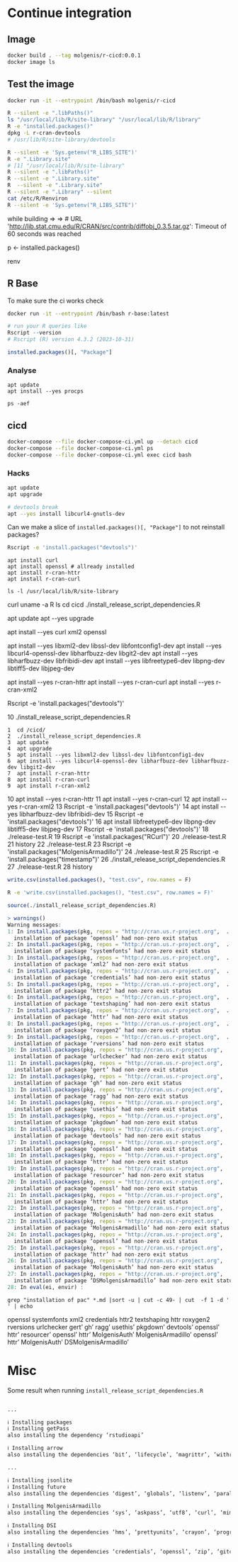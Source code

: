 # Continue integration

## Image

```sh
docker build . --tag molgenis/r-cicd:0.0.1
docker image ls
```

## Test the image
```sh
docker run -it --entrypoint /bin/bash molgenis/r-cicd
```

```bash
R --silent -e ".libPaths()"
ls "/usr/local/lib/R/site-library" "/usr/local/lib/R/library"
R -e "installed.packages()"
dpkg -L r-cran-devtools
# /usr/lib/R/site-library/devtools

R --silent -e 'Sys.getenv("R_LIBS_SITE")'
R -e ".Library.site"
# [1] "/usr/local/lib/R/site-library"
R --silent -e ".libPaths()"
R --silent -e ".Library.site"
R  --silent -e ".Library.site"
R --silent -e ".Library" --silent
cat /etc/R/Renviron
R --silent -e 'Sys.getenv("R_LIBS_SITE")'
```

while building 
=> => #   URL 'http://lib.stat.cmu.edu/R/CRAN/src/contrib/diffobj_0.3.5.tar.gz': Timeout of 60 seconds was reached

p <- installed.packages()

renv

## R Base

To make sure the ci works check

```sh
docker run -it --entrypoint /bin/bash r-base:latest
```

```R
# run your R queries like
Rscript --version
# Rscript (R) version 4.3.2 (2023-10-31)

installed.packages()[, "Package"]
```

### Analyse

```
apt update
apt install --yes procps

ps -aef
```

## cicd

```sh
docker-compose --file docker-compose-ci.yml up --detach cicd
docker-compose --file docker-compose-ci.yml ps
docker-compose --file docker-compose-ci.yml exec cicd bash
```

### Hacks

```sh
apt update
apt upgrade

# devtools break
apt --yes install libcurl4-gnutls-dev
```

Can we make a slice of `installed.packages()[, "Package"]` to not reinstall packages?

```sh
Rscript -e 'install.packages("devtools")'
```

```
apt install curl
apt install openssl # allready installed
apt install r-cran-httr
apt install r-cran-curl

ls -l /usr/local/lib/R/site-library
```

curl
uname -a
R
ls
cd cicd
./install_release_script_dependencies.R


apt update
apt --yes upgrade

apt install --yes curl xml2 openssl

apt install --yes libxml2-dev libssl-dev libfontconfig1-dev
apt install --yes libcurl4-openssl-dev libharfbuzz-dev libgit2-dev
apt install --yes libharfbuzz-dev libfribidi-dev
apt install --yes libfreetype6-dev libpng-dev libtiff5-dev libjpeg-dev

apt install --yes r-cran-httr
apt install --yes r-cran-curl
apt install --yes r-cran-xml2

Rscript -e 'install.packages("devtools")'

   10  ./install_release_script_dependencies.R


    1  cd /cicd/
    2  ./install_release_script_dependencies.R
    3  apt update
    4  apt upgrade
    5  apt install --yes libxml2-dev libssl-dev libfontconfig1-dev
    6  apt install --yes libcurl4-openssl-dev libharfbuzz-dev libharfbuzz-dev libgit2-dev
    7  apt install r-cran-httr
    8  apt install r-cran-curl
    9  apt install r-cran-xml2
   10  apt install --yes r-cran-httr
   11  apt install --yes r-cran-curl
   12  apt install --yes r-cran-xml2
   13  Rscript -e 'install.packages("devtools")'
   14  apt install --yes libharfbuzz-dev libfribidi-dev
   15  Rscript -e 'install.packages("devtools")'
   16  apt install libfreetype6-dev libpng-dev libtiff5-dev libjpeg-dev
   17  Rscript -e 'install.packages("devtools")'
   18  ./release-test.R
   19  Rscript -e 'install.packages("RCurl")'
   20  ./release-test.R
   21  history
   22  ./release-test.R
   23  Rscript -e 'install.packages("MolgenisArmadillo")'
   24  ./release-test.R
   25  Rscript -e 'install.packages("timestamp")'
   26  ./install_release_script_dependencies.R
   27  ./release-test.R
   28  history

```R
write.csv(installed.packages(), "test.csv", row.names = F)
```

```sh
R -e 'write.csv(installed.packages(), "test.csv", row.names = F)'
```




```R
source(./install_release_script_dependencies.R)

> warnings()
Warning messages:
1: In install.packages(pkg, repos = "http://cran.us.r-project.org",  ... :
  installation of package ‘openssl’ had non-zero exit status
2: In install.packages(pkg, repos = "http://cran.us.r-project.org",  ... :
  installation of package ‘systemfonts’ had non-zero exit status
3: In install.packages(pkg, repos = "http://cran.us.r-project.org",  ... :
  installation of package ‘xml2’ had non-zero exit status
4: In install.packages(pkg, repos = "http://cran.us.r-project.org",  ... :
  installation of package ‘credentials’ had non-zero exit status
5: In install.packages(pkg, repos = "http://cran.us.r-project.org",  ... :
  installation of package ‘httr2’ had non-zero exit status
6: In install.packages(pkg, repos = "http://cran.us.r-project.org",  ... :
  installation of package ‘textshaping’ had non-zero exit status
7: In install.packages(pkg, repos = "http://cran.us.r-project.org",  ... :
  installation of package ‘httr’ had non-zero exit status
8: In install.packages(pkg, repos = "http://cran.us.r-project.org",  ... :
  installation of package ‘roxygen2’ had non-zero exit status
9: In install.packages(pkg, repos = "http://cran.us.r-project.org",  ... :
  installation of package ‘rversions’ had non-zero exit status
10: In install.packages(pkg, repos = "http://cran.us.r-project.org",  ... :
  installation of package ‘urlchecker’ had non-zero exit status
11: In install.packages(pkg, repos = "http://cran.us.r-project.org",  ... :
  installation of package ‘gert’ had non-zero exit status
12: In install.packages(pkg, repos = "http://cran.us.r-project.org",  ... :
  installation of package ‘gh’ had non-zero exit status
13: In install.packages(pkg, repos = "http://cran.us.r-project.org",  ... :
  installation of package ‘ragg’ had non-zero exit status
14: In install.packages(pkg, repos = "http://cran.us.r-project.org",  ... :
  installation of package ‘usethis’ had non-zero exit status
15: In install.packages(pkg, repos = "http://cran.us.r-project.org",  ... :
  installation of package ‘pkgdown’ had non-zero exit status
16: In install.packages(pkg, repos = "http://cran.us.r-project.org",  ... :
  installation of package ‘devtools’ had non-zero exit status
17: In install.packages(pkg, repos = "http://cran.us.r-project.org",  ... :
  installation of package ‘openssl’ had non-zero exit status
18: In install.packages(pkg, repos = "http://cran.us.r-project.org",  ... :
  installation of package ‘httr’ had non-zero exit status
19: In install.packages(pkg, repos = "http://cran.us.r-project.org",  ... :
  installation of package ‘resourcer’ had non-zero exit status
20: In install.packages(pkg, repos = "http://cran.us.r-project.org",  ... :
  installation of package ‘openssl’ had non-zero exit status
21: In install.packages(pkg, repos = "http://cran.us.r-project.org",  ... :
  installation of package ‘httr’ had non-zero exit status
22: In install.packages(pkg, repos = "http://cran.us.r-project.org",  ... :
  installation of package ‘MolgenisAuth’ had non-zero exit status
23: In install.packages(pkg, repos = "http://cran.us.r-project.org",  ... :
  installation of package ‘MolgenisArmadillo’ had non-zero exit status
24: In install.packages(pkg, repos = "http://cran.us.r-project.org",  ... :
  installation of package ‘openssl’ had non-zero exit status
25: In install.packages(pkg, repos = "http://cran.us.r-project.org",  ... :
  installation of package ‘httr’ had non-zero exit status
26: In install.packages(pkg, repos = "http://cran.us.r-project.org",  ... :
  installation of package ‘MolgenisAuth’ had non-zero exit status
27: In install.packages(pkg, repos = "http://cran.us.r-project.org",  ... :
  installation of package ‘DSMolgenisArmadillo’ had non-zero exit status
28: In eval(ei, envir) :
```

```
grep "installation of pac" *.md |sort -u | cut -c 49- | cut  -f 1 -d ' ' | echo
```

openssl systemfonts xml2 credentials httr2
textshaping httr roxygen2 rversions urlchecker
gert’
gh’
ragg’
usethis’
pkgdown’
devtools’
openssl’
httr’
resourcer’
openssl’
httr’
MolgenisAuth’
MolgenisArmadillo’
openssl’
httr’
MolgenisAuth’
DSMolgenisArmadillo’
# Misc

Some result when running `install_release_script_dependencies.R`

```sh

...

ℹ Installing packages
ℹ Installing getPass
also installing the dependency ‘rstudioapi’

ℹ Installing arrow
also installing the dependencies ‘bit’, ‘lifecycle’, ‘magrittr’, ‘withr’, ‘assertthat’, ‘bit64’, ‘glue’, ‘purrr’, ‘R6’, ‘rlang’, ‘tidyselect’, ‘vctrs’, ‘cpp11’

...

ℹ Installing jsonlite
ℹ Installing future
also installing the dependencies ‘digest’, ‘globals’, ‘listenv’, ‘parallelly’

ℹ Installing MolgenisArmadillo
also installing the dependencies ‘sys’, ‘askpass’, ‘utf8’, ‘curl’, ‘mime’, ‘openssl’, ‘Rcpp’, ‘triebeard’, ‘generics’, ‘pillar’, ‘stringi’, ‘fansi’, ‘pkgconfig’, ‘base64enc’, ‘httr’, ‘urltools’, ‘dplyr’, ‘stringr’, ‘tidyr’, ‘tibble’, ‘MolgenisAuth’

ℹ Installing DSI
also installing the dependencies ‘hms’, ‘prettyunits’, ‘crayon’, ‘progress’

ℹ Installing devtools
also installing the dependencies ‘credentials’, ‘openssl’, ‘zip’, ‘gitcreds’, ‘httr2’, ‘ini’, ‘fastmap’, ‘httpuv’, ‘xtable’, ‘fontawesome’, ‘sourcetools’, ‘later’, ‘promises’, ‘jquerylib’, ‘sass’, ‘systemfonts’, ‘textshaping’, ‘tinytex’, ‘xfun’, ‘highr’, ‘diffobj’, ‘rematch2’, ‘clipr’, ‘curl’, ‘gert’, ‘gh’, ‘rappdirs’, ‘rprojroot’, ‘whisker’, ‘yaml’, ‘cachem’, ‘shiny’, ‘htmltools’, ‘callr’, ‘processx’, ‘bslib’, ‘downlit’, ‘httr’, ‘ragg’, ‘rmarkdown’, ‘xml2’, ‘htmlwidgets’, ‘xopen’, ‘brew’, ‘commonmark’, ‘knitr’, ‘brio’, ‘evaluate’, ‘praise’, ‘ps’, ‘waldo’, ‘usethis’, ‘desc’, ‘ellipsis’, ‘fs’, ‘memoise’, ‘miniUI’, ‘pkgbuild’, ‘pkgdown’, ‘pkgload’, ‘profvis’, ‘rcmdcheck’, ‘remotes’, ‘roxygen2’, ‘rversions’, ‘sessioninfo’, ‘testthat’, ‘urlchecker’
```

